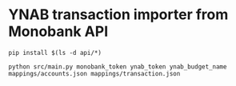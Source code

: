 # YNAB transaction importer from Monobank API

```
pip install $(ls -d api/*)
```

```
python src/main.py monobank_token ynab_token ynab_budget_name mappings/accounts.json mappings/transaction.json
```
